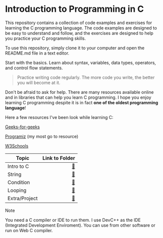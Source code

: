# Introduction to Programming in C

This repository contains a collection of code examples and exercises for learning the C programming language. 
The code examples are designed to be easy to understand and follow, and the exercises are designed to help you practice your C programming skills.

To use this repository, simply clone it to your computer and open the README.md file in a text editor.

Start with the basics. Learn about syntax, variables, data types, operators, and control flow statements.
> Practice writing code regularly. The more code you write, the better you will become at it.

Don't be afraid to ask for help. There are many resources available online and in libraries that can help you learn C programming.
I hope you enjoy learning C programming despite it is in fact **one of the oldest programming language**!

Here a few resources I've been look while learning C:


[Geeks-for-geeks](https://www.geeksforgeeks.org/c-programming-examples/)

[Programiz](https://www.programiz.com/c-programming) (my most go to resource)

[W3Schools](https://www.w3schools.com/c/index.php)

| Topic               | Link to Folder |
| -----------------   | -------------: |
| Intro to C          | [📁](https://github.com/zfrnaa/intro-programming/tree/4b69b0695adbcec904f079d423cb4697dd8e366b/C%20Programming/Intro%20to%20C)                                |
| String              | [📁](https://github.com/zfrnaa/intro-programming/tree/4b69b0695adbcec904f079d423cb4697dd8e366b/C%20Programming/string)                                        |
| Condition           | [📁](https://github.com/zfrnaa/intro-programming/tree/4b69b0695adbcec904f079d423cb4697dd8e366b/C%20Programming/Condition)                                     |
| Looping             | [📁](https://github.com/zfrnaa/intro-programming/tree/4b69b0695adbcec904f079d423cb4697dd8e366b/C%20Programming/looping)                                       |
| Extra/Project       | [📁](https://github.com/zfrnaa/intro-programming/tree/4b69b0695adbcec904f079d423cb4697dd8e366b/C%20Programming/Algorithms%20%26%20Programming_Project_Group1) |


> [!NOTE]
> You need a C compiler or IDE to run them. I use DevC++ as the IDE (Integrated Development Enviroment). You can use from other software or run on Web C compiler.
